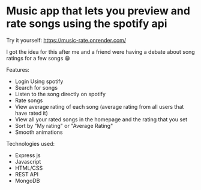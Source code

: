 # Music app that lets you preview and rate songs using the spotify api #

Try it yourself: https://music-rate.onrender.com/
 
 I got the idea for this after me and a friend were having a debate about song ratings for a few songs 😁

Features:

- Login Using spotify
- Search for songs
- Listen to the song directly on spotify
- Rate songs
- View average rating of each song (average rating from all users that have rated it)
- View all your rated songs in the homepage and the rating that you set
- Sort by "My rating" or "Average Rating"
- Smooth animations



Technologies used:

- Express js
- Javascript
- HTML/CSS
- REST API
- MongoDB
